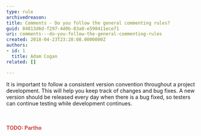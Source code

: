 ```yaml
---
type: rule
archivedreason: 
title: Comments - Do you follow the general commenting rules?
guid: 84813d6d-f297-4d0b-83a8-e598411ece71
uri: comments---do-you-follow-the-general-commenting-rules
created: 2018-04-23T23:28:08.0000000Z
authors:
- id: 1
  title: Adam Cogan
related: []

---
```



It is important to follow a consistent version convention throughout a project development. This will help you keep track of changes and bug fixes. A new version should be released&#160;every day&#160;when there is a bug fixed, so testers can continue testing while development continues.<br>
<br><excerpt class='endintro'></excerpt><br>
<p><span style="color&#58;#cc4141;"><b>​TODO&#58; Partho</b></span><br></p>


